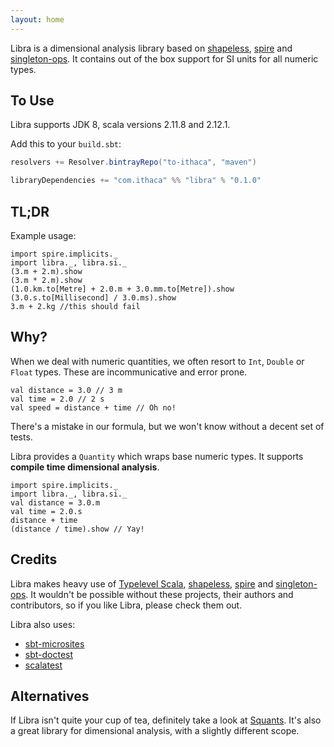 ```yaml
---
layout: home
---
```


Libra is a dimensional analysis library based on [shapeless](https://github.com/milessabin/shapeless), [spire](https://github.com/non/spire) and [singleton-ops](https://github.com/fthomas/singleton-ops).  It contains out of the box support for SI units for all numeric types.

## To Use

Libra supports JDK 8, scala versions 2.11.8 and 2.12.1.

Add this to your `build.sbt`:

```scala
resolvers += Resolver.bintrayRepo("to-ithaca", "maven")

libraryDependencies += "com.ithaca" %% "libra" % "0.1.0"
```

## TL;DR

Example usage:

```tut:nofail:book
import spire.implicits._
import libra._, libra.si._
(3.m + 2.m).show
(3.m * 2.m).show
(1.0.km.to[Metre] + 2.0.m + 3.0.mm.to[Metre]).show
(3.0.s.to[Millisecond] / 3.0.ms).show
3.m + 2.kg //this should fail
```

## Why?
When we deal with numeric quantities, we often resort to `Int`, `Double` or `Float` types.
These are incommunicative and error prone.

```tut:book
val distance = 3.0 // 3 m
val time = 2.0 // 2 s
val speed = distance + time // Oh no!
```

There's a mistake in our formula, but we won't know without a decent set of tests.

Libra provides a `Quantity` which wraps base numeric types.  It supports **compile time dimensional analysis**.

```tut:nofail:book
import spire.implicits._
import libra._, libra.si._
val distance = 3.0.m
val time = 2.0.s
distance + time
(distance / time).show // Yay!
```

## Credits

Libra makes heavy use of [Typelevel Scala](https://github.com/typelevel/scala), [shapeless](https://github.com/milessabin/shapeless), [spire](https://github.com/non/spire) and [singleton-ops](https://github.com/fthomas/singleton-ops).  It wouldn't be possible without these projects, their authors and contributors, so if you like Libra, please check them out.

Libra also uses:

 - [sbt-microsites](https://github.com/47deg/sbt-microsites)
 - [sbt-doctest](https://github.com/tkawachi/sbt-doctest)
 - [scalatest](https://github.com/scalatest/scalatest)

## Alternatives

If Libra isn't quite your cup of tea, definitely take a look at [Squants](https://github.com/typelevel/squants).  It's also a great library for dimensional analysis, with a slightly different scope.
